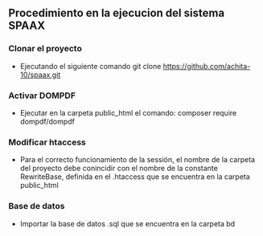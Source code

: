 ﻿## Procedimiento en la ejecucion del sistema SPAAX
 
 ### Clonar el proyecto 
 
 - Ejecutando el siguiente comando git clone https://github.com/achita-10/spaax.git
 
 ### Activar DOMPDF 
 - Ejecutar en la carpeta public_html el comando: composer require dompdf/dompdf
 
 ### Modificar htaccess
 - Para el correcto funcionamiento de la sessión, el nombre de la carpeta del proyecto debe conincidir con el nombre de la constante RewriteBase, definida en el .htaccess que se encuentra en la carpeta public_html
	
### Base de datos	
- Importar la base de datos .sql que se encuentra en la carpeta bd
